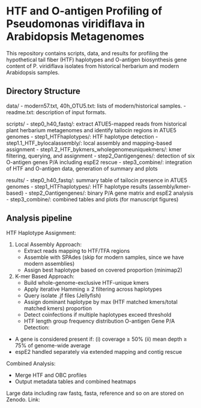 
HTF and O-antigen Profiling of Pseudomonas viridiflava in Arabidopsis Metagenomes
==================================================================================

This repository contains scripts, data, and results for profiling the hypothetical tail fiber (HTF) haplotypes and O-antigen biosynthesis gene content of P. viridiflava isolates from historical herbarium and modern Arabidopsis samples.

Directory Structure
-------------------
data/
    - modern57.txt, 40h_OTU5.txt: lists of modern/historical samples.
    - readme.txt: description of input formats.

scripts/
    - step0_h40_fastq/: extract ATUE5-mapped reads from historical plant herbarium metagenomes and identify tailocin regions in ATUE5 genomes
    - step1_HTFhaplotypes/: HTF haplotype detection
        - step1.1_HTF_bylocalassembly/: local assembly and mapping-based assignment
        - step1.2_HTF_bykmers_wholegenomeuniquekmers/: kmer filtering, querying, and assignment
    - step2_Oantigengenes/: detection of six O-antigen genes P/A including espE2 rescue
    - step3_combine/: integration of HTF and O-antigen data, generation of summary and plots

results/
    - step0_h40_fastq/: summary table of tailocin presence in ATUE5 genomes
    - step1_HTFhaplotypes/: HTF haplotype results (assembly/kmer-based)
    - step2_Oantigengenes/: binary P/A gene matrix and espE2 analysis
    - step3_combine/: combined tables and plots (for manuscript figures)

Analysis pipeline
--------------
HTF Haplotype Assignment:
1. Local Assembly Approach:
    - Extract reads mapping to HTF/TFA regions
    - Assemble with SPAdes (skip for modern samples, since we have modern assemblies)
    - Assign best haplotype based on covered proportion (minimap2)
2. K-mer Based Approach:
    - Build whole-genome-exclusive HTF-unique kmers
    - Apply iterative Hamming ≥ 2 filtering across haplotypes
    - Query isolate .jf files (Jellyfish)
    - Assign dominant haplotype by max (HTF matched kmers/total matched kmers) proportion
    - Detect coinfections if multiple haplotypes exceed threshold
    - HTF length group frequency distribution
O-antigen Gene P/A Detection:
- A gene is considered present if:
    (i) coverage ≥ 50%
    (ii) mean depth ≥ 75% of genome-wide average
- espE2 handled separately via extended mapping and contig rescue

Combined Analysis:
- Merge HTF and OBC profiles
- Output metadata tables and combined heatmaps

Large data including raw fastq, fasta, reference and so on are stored on Zenodo. Link: 

